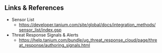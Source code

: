 
## Links & References
- Sensor List
	- https://developer.tanium.com/site/global/docs/integration_methods/sensor_list/index.gsp
- Threat Response Signals & Alerts
	- https://help.tanium.com/bundle/ug_threat_response_cloud/page/threat_response/authoring_signals.html